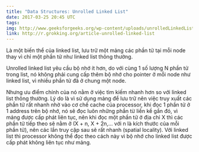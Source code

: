 ```yaml
---
title: "Data Structures: Unrolled Linked List"
date: 2017-03-25 20:45 UTC
tags:
img: http://www.geeksforgeeks.org/wp-content/uploads/unrolledLinkedList.png
link: http://r.grokking.org/article-unrolled-linked-list
---
```


Là một biến thể của linked list, lưu trữ một mảng các phần tử tại mỗi node thay vì chỉ một phần tử như linked list thông thường.

Unrolled linked list yêu cầu bộ nhớ ít hơn, do với cùng 1 số lượng N phần tử trong list, nó không phải cung cấp thêm bộ nhớ cho pointer ở mỗi node như linked list, vì nhiều phần tử đã ở chung một node.

Nhưng ưu điểm chính của nó nằm ở việc tìm kiếm nhanh hơn so với linked list thông thường. Lý do là vì sử dụng mảng để lưu trữ nên việc truy xuất các phần tử rất nhanh nhờ vào cơ chế cache của processor, khi đọc 1 phần tử ở 1 address trên bộ nhớ, nó sẽ đọc luôn những phần từ liền kề gần đó, vì mảng được cấp phát liên tục, nên khi đọc một phần tử ở địa chỉ X thì các phần tử tiếp theo sẽ nằm ở (X + n, X + 2n,... với n là kích thước của mỗi phần tử), nên các lần truy cập sau sẽ rất nhanh (spatial locality). Với linked list thì processor không thể đọc theo cách này vì bộ nhớ cho linked list được cấp phát không liên tục như mảng.